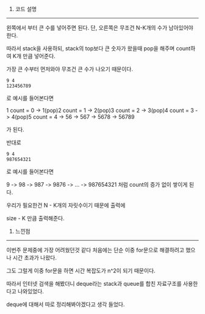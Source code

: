 1. 코드 설명
<hr>

왼쪽에서 부터 큰 수를 넣어주면 된다. 단, 오른쪽은 무조건 N-K개의 수가 남아있어야 한다.

따라서 stack을 사용하되, stack의 top보다 큰 숫자가 왔을때 pop을 해주며 count하여 K개 만큼 넣어준다.

가장 큰 수부터 먼저와야 무조건 큰 수가 나오기 때문이다.

    9 4
    123456789
    
로 예시를 들어본다면

1 count = 0 -> 1(pop)2 count = 1 -> 2(pop)3 count = 2 -> 3(pop)4 count = 3 -> 4(pop)5 count = 4 -> 56 -> 567 -> 5678 -> 56789

가 된다.

반대로

    9 4
    987654321

로 예시를 들어본다면

9 -> 98 -> 987 -> 9876 -> ... -> 987654321 처럼 count의 증가 없이 쌓이게 된다.

우리가 필요한건 N - K개의 자릿수이기 때문에 출력에

size - K 만큼 출력해준다.

1. 느낀점
<hr>

이번주 문제중에 가장 어려웠던것 같다 처음에는 단순 이중 for문으로 해결하려고 했으나 시간 초과가 나왔다.

그도 그럴게 이중 for문을 하면 시간 복잡도가 n^2이 되기 때문이다.

따라서 인터넷 검색을 해봤더니 deque라는 stack과 queue를 합친 자료구조를 사용한다고 나와있었다.

deque에 대해서 따로 정리해봐야겠다고 생각 들었다.
